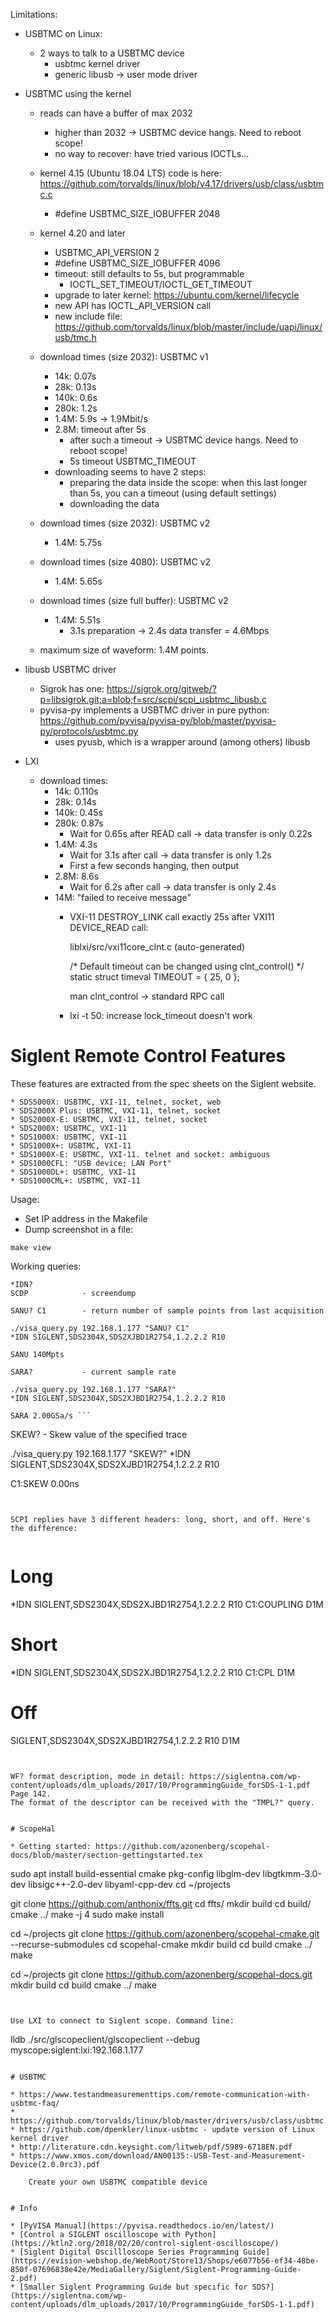 Limitations:
* USBTMC on Linux:
    * 2 ways to talk to a USBTMC device
        * usbtmc kernel driver
        * generic libusb -> user mode driver
        
* USBTMC using the kernel
    * reads can have a buffer of max 2032
        * higher than 2032 -> USBTMC device hangs. Need to reboot scope!
        * no way to recover: have tried various IOCTLs...
    * kernel 4.15 (Ubuntu 18.04 LTS) code is here: https://github.com/torvalds/linux/blob/v4.17/drivers/usb/class/usbtmc.c
         * #define USBTMC_SIZE_IOBUFFER 2048
    * kernel 4.20 and later
        * USBTMC_API_VERSION 2
        * #define USBTMC_SIZE_IOBUFFER 4096
        * timeout: still defaults to 5s, but programmable
            * IOCTL_SET_TIMEOUT/IOCTL_GET_TIMEOUT
        * upgrade to later kernel: https://ubuntu.com/kernel/lifecycle
        * new API has IOCTL_API_VERSION call
        * new include file: https://github.com/torvalds/linux/blob/master/include/uapi/linux/usb/tmc.h

    * download times (size 2032): USBTMC v1
        * 14k: 0.07s
        * 28k: 0.13s
        * 140k: 0.6s
        * 280k: 1.2s
        * 1.4M: 5.9s -> 1.9Mbit/s
        * 2.8M: timeout after 5s
            * after such a timeout -> USBTMC device hangs. Need to reboot scope!
            * 5s timeout USBTMC_TIMEOUT
        * downloading seems to have 2 steps:
            * preparing the data inside the scope: when this last longer than 5s, you can a timeout (using default settings)
            * downloading the data 

    * download times (size 2032): USBTMC v2
        * 1.4M: 5.75s

    * download times (size 4080): USBTMC v2
        * 1.4M: 5.65s

    * download times (size full buffer): USBTMC v2
        * 1.4M: 5.51s
            * 3.1s preparation -> 2.4s data transfer = 4.6Mbps


    * maximum size of waveform: 1.4M points.

* libusb USBTMC driver
    * Sigrok has one: https://sigrok.org/gitweb/?p=libsigrok.git;a=blob;f=src/scpi/scpi_usbtmc_libusb.c
    * pyvisa-py implements a USBTMC driver in pure python: https://github.com/pyvisa/pyvisa-py/blob/master/pyvisa-py/protocols/usbtmc.py
        * uses pyusb, which is a wrapper around (among others) libusb

* LXI
    * download times: 
        * 14k: 0.110s
        * 28k: 0.14s
        * 140k: 0.45s
        * 280k: 0.87s
            * Wait for 0.65s after READ call -> data transfer is only 0.22s
        * 1.4M: 4.3s
            * Wait for 3.1s after call -> data transfer is only 1.2s
            * First a few seconds hanging, then output
        * 2.8M: 8.6s
            * Wait for 6.2s after call -> data transfer is only 2.4s
        * 14M: "failed to receive message"
            * VXI-11 DESTROY_LINK call exactly 25s after VXI11 DEVICE_READ call:

                liblxi/src/vxi11core_clnt.c (auto-generated) 

                /* Default timeout can be changed using clnt_control() */
                static struct timeval TIMEOUT = { 25, 0 };

                man clnt_control -> standard RPC call
                
            * lxi -t 50: increase lock_timeout doesn't work

# Siglent Remote Control Features

These features are extracted from the spec sheets on the Siglent website.

    * SDS5000X: USBTMC, VXI-11, telnet, socket, web
    * SDS2000X Plus: USBTMC, VXI-11, telnet, socket
    * SDS2000X-E: USBTMC, VXI-11, telnet, socket
    * SDS2000X: USBTMC, VXI-11
    * SDS1000X: USBTMC, VXI-11
    * SDS1000X+: USBTMC, VXI-11
    * SDS1000X-E: USBTMC, VXI-11. telnet and socket: ambiguous
    * SDS1000CFL: "USB device; LAN Port"
    * SDS1000DL+: USBTMC, VXI-11 
    * SDS1000CML+: USBTMC, VXI-11 

Usage:

* Set IP address in the Makefile
* Dump screenshot in a file:

```
make view
```

Working queries:

```
*IDN?
SCDP            - screendump
```

```
SANU? C1        - return number of sample points from last acquisition

./visa_query.py 192.168.1.177 "SANU? C1"
*IDN SIGLENT,SDS2304X,SDS2XJBD1R2754,1.2.2.2 R10

SANU 140Mpts
```

```
SARA?           - current sample rate

./visa_query.py 192.168.1.177 "SARA?"
*IDN SIGLENT,SDS2304X,SDS2XJBD1R2754,1.2.2.2 R10

SARA 2.00GSa/s ```

```
SKEW?           - Skew value of the specified trace

./visa_query.py 192.168.1.177 "SKEW?"
*IDN SIGLENT,SDS2304X,SDS2XJBD1R2754,1.2.2.2 R10

C1:SKEW 0.00ns
```


SCPI replies have 3 different headers: long, short, and off. Here's the difference:


```
# Long
*IDN SIGLENT,SDS2304X,SDS2XJBD1R2754,1.2.2.2 R10
C1:COUPLING D1M
# Short
*IDN SIGLENT,SDS2304X,SDS2XJBD1R2754,1.2.2.2 R10
C1:CPL D1M
# Off
SIGLENT,SDS2304X,SDS2XJBD1R2754,1.2.2.2 R10
D1M
```


WF? format description, mode in detail: https://siglentna.com/wp-content/uploads/dlm_uploads/2017/10/ProgrammingGuide_forSDS-1-1.pdf
Page 142.
The format of the descriptor can be received with the "TMPL?" query.


# ScopeHal

* Getting started: https://github.com/azonenberg/scopehal-docs/blob/master/section-gettingstarted.tex

```
sudo apt install build-essential cmake pkg-config libglm-dev libgtkmm-3.0-dev libsigc++-2.0-dev libyaml-cpp-dev
cd ~/projects

git clone https://github.com/anthonix/ffts.git
cd ffts/
mkdir build
cd build/
cmake ../
make -j 4
sudo make install

cd ~/projects
git clone https://github.com/azonenberg/scopehal-cmake.git --recurse-submodules
cd scopehal-cmake
mkdir build
cd build
cmake ../
make

cd ~/projects
git clone https://github.com/azonenberg/scopehal-docs.git
mkdir build
cd build
cmake ../
make
```


Use LXI to connect to Siglent scope. Command line:

```
lldb ./src/glscopeclient/glscopeclient --debug myscope:siglent:lxi:192.168.1.177
```

# USBTMC

* https://www.testandmeasurementtips.com/remote-communication-with-usbtmc-faq/
* https://github.com/torvalds/linux/blob/master/drivers/usb/class/usbtmc.c
* https://github.com/dpenkler/linux-usbtmc - update version of Linux kernel driver 
* http://literature.cdn.keysight.com/litweb/pdf/5989-6718EN.pdf
* https://www.xmos.com/download/AN00135:-USB-Test-and-Measurement-Device(2.0.0rc3).pdf

    Create your own USBTMC compatible device


# Info

* [PyVISA Manual](https://pyvisa.readthedocs.io/en/latest/)
* [Control a SIGLENT oscilloscope with Python](https://ktln2.org/2018/02/20/control-siglent-oscilloscope/)
* [Siglent Digital Oscillloscope Series Programming Guide](https://evision-webshop.de/WebRoot/Store13/Shops/e6077b56-ef34-48be-850f-07696838e42e/MediaGallery/Siglent/Siglent-Programming-Guide-2.pdf)
* [Smaller Siglent Programming Guide but specific for SDS?](https://siglentna.com/wp-content/uploads/dlm_uploads/2017/10/ProgrammingGuide_forSDS-1-1.pdf)
